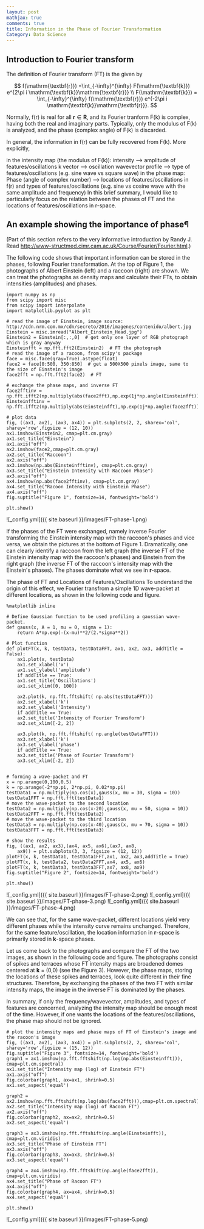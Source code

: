 ```yaml
---
layout: post
mathjax: true
comments: true
title: Information in the Phase of Fourier Transformation
Category: Data Science
---
```


## Introduction to Fourier transform
The definition of Fourier transform (FT) is the given by 

$$
f(\mathrm{\textbf{r}}) =\int_{-\infty}^{\infty} F(\mathrm{\textbf{k}}) e^{2\pi i \mathrm{\textbf{k}}\mathrm{\textbf{r}}} \\
F(\mathrm{\textbf{k}}) = \int_{-\infty}^{\infty} f(\mathrm{\textbf{r}}) e^{-2\pi i \mathrm{\textbf{k}}\mathrm{\textbf{r}}}.
$$

Normally, f(r) is real for all $\mathrm{\textbf{r}}\in\mathrm{\textbf{R}}$, and its Fourier tranform F(k) is complex, having both the real and imaginary parts. Typically, only the modulus of F(k) is analyzed, and the phase (complex angle) of F(k) is discarded.

In general, the information in f(r) can be fully recovered from F(k). More explicitly,

in the intensity map (the modulus of F(k)):
intensity --> amplitude of features/oscillations
k vector --> oscillation wavevector
profile --> type of features/oscillations (e.g. sine wave vs square wave)
in the phase map:
Phase (angle of complex number) --> locations of features/oscillations in f(r) and types of features/oscillations (e.g. sine vs cosine wave with the same amplitude and frequency)
In this brief summary, I would like to particularly focus on the relation between the phases of FT and the locations of features/oscillations in r-space.

## An example showing the importance of phase¶
(Part of this section refers to the very informative introduction by Randy J. Read http://www-structmed.cimr.cam.ac.uk/Course/Fourier/Fourier.html.)

The following code shows that important information can be stored in the phases, following Fourier transformation. At the top of Figure 1, the photographs of Albert Einstein (left) and a raccoon (right) are shown. We can treat the photographs as density maps and calculate their FTs, to obtain intensities (amplitudes) and phases.

```
import numpy as np
from scipy import misc
from scipy import interpolate
import matplotlib.pyplot as plt

# read the image of Einstein, image source: http://cdn.nrm.com.mx/cdn/secreto/2016/imagenes/contenido/albert.jpg
Einstein = misc.imread("Albert_Einstein_Head.jpg")
Einstein2 = Einstein[:,:,0]  # get only one layer of RGB photograph which is gray anyway
Einsteinfft = np.fft.fft2(Einstein2)  # FT the photograph
# read the image of a racoon, from scipy's package
face = misc.face(gray=True).astype(float)
face2 = face[0:500, 350:850]  # get a 500X500 pixels image, same to the size of Einstein's image
face2fft = np.fft.fft2(face2)  # FT

# exchange the phase maps, and inverse FT
face2fftinv = np.fft.ifft2(np.multiply(abs(face2fft),np.exp(1j*np.angle(Einsteinfft))))#Einsteinfft)))
Einsteinfftinv = np.fft.ifft2(np.multiply(abs(Einsteinfft),np.exp(1j*np.angle(face2fft))))

# plot data
fig, ((ax1, ax2), (ax3, ax4)) = plt.subplots(2, 2, sharex='col', sharey='row',figsize = (12, 10))
ax1.imshow(Einstein2, cmap=plt.cm.gray)
ax1.set_title("Einstein")
ax1.axis("off")
ax2.imshow(face2,cmap=plt.cm.gray)
ax2.set_title("Raccoon")
ax2.axis("off")
ax3.imshow(np.abs(Einsteinfftinv), cmap=plt.cm.gray)
ax3.set_title("Einstein Intensity with Raccoon Phase")
ax3.axis("off")
ax4.imshow(np.abs(face2fftinv), cmap=plt.cm.gray)
ax4.set_title("Racoon Intensity with Einstein Phase")
ax4.axis("off")
fig.suptitle("Figure 1", fontsize=14, fontweight='bold')

plt.show()
```
![_config.yml]({{ site.baseurl }}/images/FT-phase-1.png)

If the phases of the FT were exchanged, namely inverse Fourier transforming the Einstein intensity map with the raccoon's phases and vice versa, we obtain the pictures at the bottom of Figure 1. Dramatically, one can clearly identify a raccoon from the left graph (the inverse FT of the Einstein intensity map with the raccoon's phases) and Einstein from the right graph (the inverse FT of the raccoon's intensity map with the Einstein's phases). The phases dominate what we see in **r**-space.

The phase of FT and Locations of Features/Oscillations
To understand the origin of this effect, we Fourier transfrom a simple 1D wave-packet at different locations, as shown in the following code and figure.

```
%matplotlib inline

# Define Gaussian function to be used profiling a gaussian wave-packet.
def gauss(x, A = 1, mu = 0, sigma = 1):
    return A*np.exp(-(x-mu)**2/(2.*sigma**2))

# Plot function
def plotFT(x, k, testData, testDataFFT, ax1, ax2, ax3, addTitle = False):
    ax1.plot(x, testData)
    ax1.set_xlabel('x')
    ax1.set_ylabel('amplitude')
    if addTitle == True:
    ax1.set_title('Oscillations')
    ax1.set_xlim([0, 100])

    ax2.plot(k, np.fft.fftshift( np.abs(testDataFFT)))
    ax2.set_xlabel('k')
    ax2.set_ylabel('Intensity')
    if addTitle == True:
    ax2.set_title('Intensity of Fourier Transform')
    ax2.set_xlim([-2, 2])

    ax3.plot(k, np.fft.fftshift( np.angle(testDataFFT)))
    ax3.set_xlabel('k')
    ax3.set_ylabel('phase')
    if addTitle == True:
    ax3.set_title('Phase of Fourier Transform')
    ax3.set_xlim([-2, 2])


# forming a wave-packet and FT
x = np.arange(0,100,0.5)
k = np.arange(-2*np.pi, 2*np.pi, 0.02*np.pi)
testData1 = np.multiply(np.cos(x),gauss(x, mu = 30, sigma = 10))
testData1FFT = np.fft.fft(testData1)
# move the wave-packet to the second location
testData2 = np.multiply(np.cos(x-20),gauss(x, mu = 50, sigma = 10))
testData2FFT = np.fft.fft(testData2)
# move the wave-packet to the third location
testData3 = np.multiply(np.cos(x-40),gauss(x, mu = 70, sigma = 10))
testData3FFT = np.fft.fft(testData3)

# show the results
fig, ((ax1, ax2, ax3),(ax4, ax5, ax6),(ax7, ax8,
    ax9)) = plt.subplots(3, 3, figsize = (12, 12))
plotFT(x, k, testData1, testData1FFT,ax1, ax2, ax3,addTitle = True)
plotFT(x, k, testData2, testData2FFT,ax4, ax5, ax6)
plotFT(x, k, testData3, testData3FFT,ax7, ax8, ax9)
fig.suptitle("Figure 2", fontsize=14, fontweight='bold')

plt.show()
```
![_config.yml]({{ site.baseurl }}/images/FT-phase-2.png)
![_config.yml]({{ site.baseurl }}/images/FT-phase-3.png)
![_config.yml]({{ site.baseurl }}/images/FT-phase-4.png)

We can see that, for the same wave-packet, different locations yield very different phases while the intensity curve remains unchanged. Therefore, for the same feature/oscillation, the location information in **r**-space is primarily stored in **k**-space phases.

Let us come back to the photographs and compare the FT of the two images, as shown in the following code and figure. The photographs consist of spikes and terraces whose FT intensity maps are broadened domes centered at **k** = (0,0) (see the Figure 3). However, the phase maps, storing the locations of these spikes and terraces, look quite different in their fine structures. Therefore, by exchanging the phases of the two FT with similar intensity maps, the image in the inverse FT is dominated by the phases.

In summary, if only the frequency/wavevector, amplitudes, and types of features are concerned, analyzing the intensity map should be enough most of the time. However, if one wants the locations of the features/oscillations, the phase map should not be ignored.

```
# plot the intensity maps and phase maps of FT of Einstein's image and the racoon's image
fig, ((ax1, ax2), (ax3, ax4)) = plt.subplots(2, 2, sharex='col', sharey='row',figsize = (15, 12))
fig.suptitle("Figure 3", fontsize=14, fontweight='bold')
graph1 = ax1.imshow(np.fft.fftshift(np.log(np.abs(Einsteinfft))), cmap=plt.cm.spectral)
ax1.set_title("Intensity map (log) of Einstein FT")
ax1.axis("off")
fig.colorbar(graph1, ax=ax1, shrink=0.5)
ax1.set_aspect('equal')

graph2 = ax2.imshow(np.fft.fftshift(np.log(abs(face2fft))),cmap=plt.cm.spectral)
ax2.set_title("Intensity map (log) of Racoon FT")
ax2.axis("off")
fig.colorbar(graph2, ax=ax2, shrink=0.5)
ax2.set_aspect('equal')

graph3 = ax3.imshow(np.fft.fftshift(np.angle(Einsteinfft)), cmap=plt.cm.viridis)
ax3.set_title("Phase of Einstein FT")
ax3.axis("off")
fig.colorbar(graph3, ax=ax3, shrink=0.5)
ax3.set_aspect('equal')

graph4 = ax4.imshow(np.fft.fftshift(np.angle(face2fft)), cmap=plt.cm.viridis)
ax4.set_title("Phase of Racoon FT")
ax4.axis("off")
fig.colorbar(graph4, ax=ax4, shrink=0.5)
ax4.set_aspect('equal')

plt.show()
```

![_config.yml]({{ site.baseurl }}/images/FT-phase-5.png)
